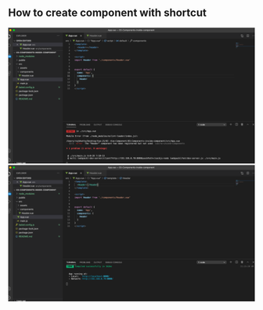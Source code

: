 ## How to create component with shortcut ##
<img src="img/component-registration-issue/img1.png"/>

<img src="img/component-registration-issue/img2.png"/>
